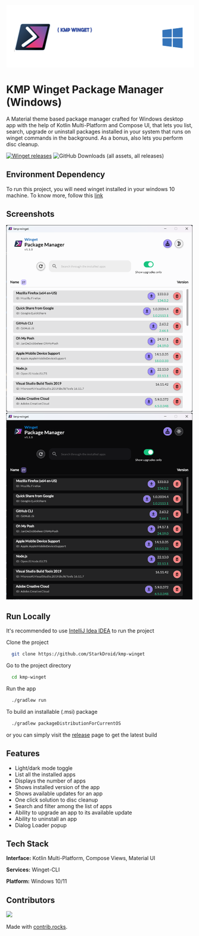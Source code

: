 
![Winget Readme Banner](static/kmp-winget-git-banner.png)


# KMP Winget Package Manager (Windows)

A Material theme based package manager crafted for Windows desktop app with the help of Kotlin Multi-Platform and Compose UI, that lets you list, search, upgrade or uninstall packages installed in your system that runs on winget commands in the background. As a bonus, also lets you perform disc cleanup.

[![Winget releases](https://img.shields.io/badge/Latest_release_download-v1.1.0-blue.svg)](https://github.com/StarkDroid/kmp-winget)
![GitHub Downloads (all assets, all releases)](https://img.shields.io/github/downloads/StarkDroid/kmp-winget/total)

## Environment Dependency

To run this project, you will need winget installed in your windows 10 machine.
To know more, follow this [link](https://learn.microsoft.com/en-us/windows/package-manager/winget/)


## Screenshots

<img src="static/Lightmode.png" width="500" height="500">
<img src="static/Darkmode.png" width="500" height="500">


## Run Locally

It's recommended to use [IntelliJ Idea IDEA](https://www.jetbrains.com/idea/) to run the project

Clone the project

```bash
  git clone https://github.com/StarkDroid/kmp-winget
```

Go to the project directory

```bash
  cd kmp-winget
```

Run the app

```bash
  ./gradlew run
```

To build an installable (.msi) package

```bash
  ./gradlew packageDistributionForCurrentOS
```
or you can simply visit the [release]() page to get the latest build


## Features

- Light/dark mode toggle
- List all the installed apps
- Displays the number of apps
- Shows installed version of the app
- Shows available updates for an app
- One click solution to disc cleanup
- Search and filter among the list of apps
- Ability to upgrade an app to its available update
- Ability to uninstall an app
- Dialog Loader popup

## Tech Stack

**Interface:** Kotlin Multi-Platform, Compose Views, Material UI

**Services:** Winget-CLI

**Platform:** Windows 10/11

## Contributors

<a href="https://github.com/StarkDroid/kmp-winget/graphs/contributors">
  <img src="https://contrib.rocks/image?repo=StarkDroid/kmp-winget" />
</a>

Made with [contrib.rocks](https://contrib.rocks).

